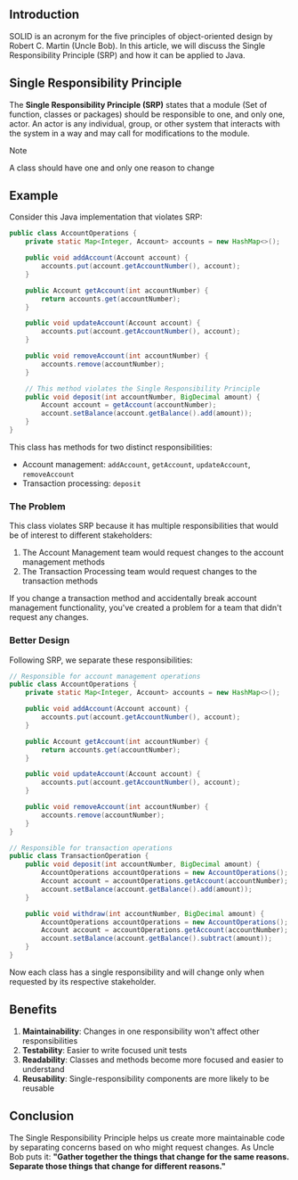 ## Introduction

SOLID is an acronym for the five principles of object-oriented design by Robert C. Martin (Uncle Bob).
In this article, we will discuss the Single Responsibility Principle (SRP) and how it can be applied to Java.

## Single Responsibility Principle

The **Single Responsibility Principle (SRP)** states that a module (Set of function, classes or packages)
should be responsible to one, and only one, actor.
An actor is any individual, group, or other system that interacts with the system in a way and may call for modifications to the module.

> [!NOTE]
> A class should have one and only one reason to change

## Example

Consider this Java implementation that violates SRP:

```java
public class AccountOperations {
    private static Map<Integer, Account> accounts = new HashMap<>();

    public void addAccount(Account account) {
        accounts.put(account.getAccountNumber(), account);
    }

    public Account getAccount(int accountNumber) {
        return accounts.get(accountNumber);
    }

    public void updateAccount(Account account) {
        accounts.put(account.getAccountNumber(), account);
    }

    public void removeAccount(int accountNumber) {
        accounts.remove(accountNumber);
    }

    // This method violates the Single Responsibility Principle
    public void deposit(int accountNumber, BigDecimal amount) {
        Account account = getAccount(accountNumber);
        account.setBalance(account.getBalance().add(amount));
    }
}
```

This class has methods for two distinct responsibilities:

- Account management: `addAccount`, `getAccount`, `updateAccount`, `removeAccount`
- Transaction processing: `deposit`

### The Problem

This class violates SRP because it has multiple responsibilities that would be of interest to different stakeholders:

1. The Account Management team would request changes to the account management methods
2. The Transaction Processing team would request changes to the transaction methods

If you change a transaction method and accidentally break account management functionality, you've created a problem for a team that didn't request any changes.

### Better Design

Following SRP, we separate these responsibilities:

```java
// Responsible for account management operations
public class AccountOperations {
    private static Map<Integer, Account> accounts = new HashMap<>();

    public void addAccount(Account account) {
        accounts.put(account.getAccountNumber(), account);
    }

    public Account getAccount(int accountNumber) {
        return accounts.get(accountNumber);
    }

    public void updateAccount(Account account) {
        accounts.put(account.getAccountNumber(), account);
    }

    public void removeAccount(int accountNumber) {
        accounts.remove(accountNumber);
    }
}

// Responsible for transaction operations
public class TransactionOperation {
    public void deposit(int accountNumber, BigDecimal amount) {
        AccountOperations accountOperations = new AccountOperations();
        Account account = accountOperations.getAccount(accountNumber);
        account.setBalance(account.getBalance().add(amount));
    }

    public void withdraw(int accountNumber, BigDecimal amount) {
        AccountOperations accountOperations = new AccountOperations();
        Account account = accountOperations.getAccount(accountNumber);
        account.setBalance(account.getBalance().subtract(amount));
    }
}
```

Now each class has a single responsibility and will change only when requested by its respective stakeholder.

## Benefits

1. **Maintainability**: Changes in one responsibility won't affect other responsibilities
2. **Testability**: Easier to write focused unit tests
3. **Readability**: Classes and methods become more focused and easier to understand
4. **Reusability**: Single-responsibility components are more likely to be reusable

## Conclusion

The Single Responsibility Principle helps us create more maintainable code by separating concerns based on who might request changes.
As Uncle Bob puts it: **"Gather together the things that change for the same reasons. Separate those things that change for different reasons."**
